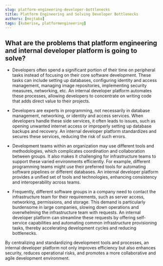 ```yaml
---
slug: platform-engineering-developer-bottlenecks
title: Platform Engineering and Solving Developer Bottlenecks
authors: [mojtaba]
tags: [kuberise, platformengineering]
---
```


## What are the problems that platform engineering and internal developer platform is going to solve?

- Developers often spend a significant portion of their time on peripheral tasks instead of focusing on their core software development. These tasks can include setting up databases, configuring identity and access management, managing image repositories, implementing security measures, networking, etc. An internal developer platform automates these processes, allowing developers to concentrate on writing code that adds direct value to their projects.

- Developers are experts in programming, not necessarily in database management, networking, or identity and access services. When developers handle these side services, it often leads to issues, such as opening unwanted internet access or improperly setting up database backups and recovery. An internal developer platform standardizes and secures these services, reducing the risk of such errors.

- Development teams within an organization may use different tools and methodologies, which complicates coordination and collaboration between groups. It also makes it challenging for infrastructure teams to support these varied environments efficiently. For example, different programming teams might use their preferred tools for automating software pipelines or different databases. An internal developer platform provides a unified set of tools and technologies, enhancing consistency and interoperability across teams.

- Frequently, different software groups in a company need to contact the infrastructure team for their requirements, such as server access, networking, permissions, and storage. This demand is particularly burdensome in large companies, slowing down operations and overwhelming the infrastructure team with requests. An internal developer platform can streamline these requests by offering self-service capabilities and automating common infrastructure provisioning tasks, thereby accelerating development cycles and reducing bottlenecks.

By centralizing and standardizing development tools and processes, an internal developer platform not only improves efficiency but also enhances security, reduces operational risks, and promotes a more collaborative and agile development environment.
